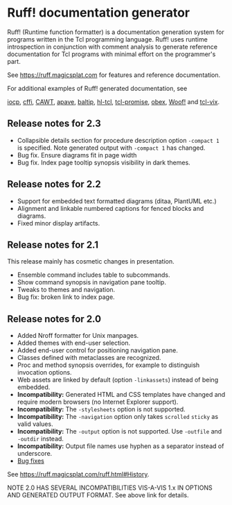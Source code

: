 # Ruff! documentation generator

Ruff! (Runtime function formatter) is a documentation generation system
for programs written in the Tcl programming language. Ruff! uses runtime
introspection in conjunction with comment analysis to generate reference
documentation for Tcl programs with minimal effort on the programmer's part.

See https://ruff.magicsplat.com for features and reference documentation.

For additional examples of Ruff! generated documentation, see

[iocp](https://iocp.magicsplat.com),
[cffi](https://cffi.magicsplat.com),
[CAWT](http://www.cawt.tcl3d.org/download/CawtReference.html),
[apave](https://aplsimple.github.io/en/tcl/pave/apave.html),
[baltip](https://aplsimple.github.io/en/tcl/baltip/baltip.html),
[hl-tcl](https://aplsimple.github.io/en/tcl/hl_tcl/hl_tcl.html),
[tcl-promise](https://tcl-promise.magicsplat.com),
[obex](https://tcl-obex.magicsplat.com),
[Woof!](http://woof.sourceforge.net/woof-ug-0.5/html/_woof/woof_manual.html)
and
[tcl-vix](https://tcl-vix.magicsplat.com/).


## Release notes for 2.3

* Collapsible details section for procedure description option
`-compact 1` is specified. Note generated output with `-compact 1` has changed.
* Bug fix. Ensure diagrams fit in page width
* Bug fix. Index page tooltip synopsis visibility in dark themes.

## Release notes for 2.2

* Support for embedded text formatted diagrams (ditaa, PlantUML etc.)
* Alignment and linkable numbered captions for fenced blocks and diagrams.
* Fixed minor display artifacts.

## Release notes for 2.1

This release mainly has cosmetic changes in presentation.

* Ensemble command includes table to subcommands.
* Show command synopsis in navigation pane tooltip.
* Tweaks to themes and navigation.
* Bug fix: broken link to index page.

## Release notes for 2.0

* Added Nroff formatter for Unix manpages.
* Added themes with end-user selection.
* Added end-user control for positioning navigation pane.
* Classes defined with metaclasses are recognized.
* Proc and method synopsis overrides, for example
  to distinguish invocation options.
* Web assets are linked by default (option `-linkassets`) instead
  of being embedded.
* **Incompatibility:** Generated HTML and CSS templates have changed
  and require modern browsers (no Internet Explorer support).
* **Incompatibility:** The `-stylesheets` option is not supported.
* **Incompatibility:** The `-navigation` option only takes `scrolled`
  `sticky` as valid values.
* **Incompatibility:** The `-output` option is not supported. Use
  `-outfile` and `-outdir` instead.
* **Incompatibility:** Output file names use hyphen as a separator
  instead of underscore.
* [Bug fixes](https://github.com/apnadkarni/ruff/issues?q=is%3Aissue+is%3Aclosed+milestone%3Av2.0+label%3Abug)



See https://ruff.magicsplat.com/ruff.html#History.

NOTE 2.0 HAS SEVERAL INCOMPATIBILITIES VIS-A-VIS 1.x IN OPTIONS AND GENERATED
OUTPUT FORMAT. See above link for details.
